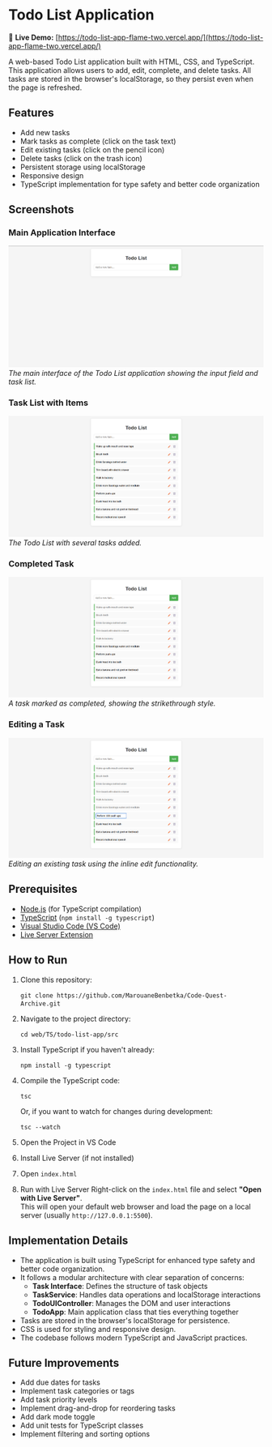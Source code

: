 # Todo List Application

🔗 **Live Demo:** [https://todo-list-app-flame-two.vercel.app/](https://todo-list-app-flame-two.vercel.app/)

A web-based Todo List application built with HTML, CSS, and TypeScript. This application allows users to add, edit, complete, and delete tasks. All tasks are stored in the browser's localStorage, so they persist even when the page is refreshed.

## Features

-   Add new tasks
-   Mark tasks as complete (click on the task text)
-   Edit existing tasks (click on the pencil icon)
-   Delete tasks (click on the trash icon)
-   Persistent storage using localStorage
-   Responsive design
-   TypeScript implementation for type safety and better code organization

## Screenshots

### Main Application Interface

![Todo List Application](screenshots/todo-list-main.png)
_The main interface of the Todo List application showing the input field and task list._

### Task List with Items

![Task List with Items](screenshots/task-list-items.png)
_The Todo List with several tasks added._

### Completed Task

![Completed Task](screenshots/completed-task.png)
_A task marked as completed, showing the strikethrough style._

### Editing a Task

![Editing a Task](screenshots/editing-task.png)
_Editing an existing task using the inline edit functionality._

## Prerequisites

-   [Node.js](https://nodejs.org/) (for TypeScript compilation)
-   [TypeScript](https://www.typescriptlang.org/) (`npm install -g typescript`)
-   [Visual Studio Code (VS Code)](https://code.visualstudio.com/)
-   [Live Server Extension](https://marketplace.visualstudio.com/items?itemName=ritwickdey.LiveServer)

## How to Run

1. Clone this repository:

    ```
    git clone https://github.com/MarouaneBenbetka/Code-Quest-Archive.git
    ```

2. Navigate to the project directory:

    ```
    cd web/TS/todo-list-app/src
    ```

3. Install TypeScript if you haven't already:

    ```
    npm install -g typescript
    ```

4. Compile the TypeScript code:

    ```
    tsc
    ```

    Or, if you want to watch for changes during development:

    ```
    tsc --watch
    ```

5. Open the Project in VS Code

6. Install Live Server (if not installed)

7. Open `index.html`

8. Run with Live Server
   Right-click on the `index.html` file and select **"Open with Live Server"**.  
   This will open your default web browser and load the page on a local server (usually `http://127.0.0.1:5500`).

## Implementation Details

-   The application is built using TypeScript for enhanced type safety and better code organization.
-   It follows a modular architecture with clear separation of concerns:
    -   **Task Interface**: Defines the structure of task objects
    -   **TaskService**: Handles data operations and localStorage interactions
    -   **TodoUIController**: Manages the DOM and user interactions
    -   **TodoApp**: Main application class that ties everything together
-   Tasks are stored in the browser's localStorage for persistence.
-   CSS is used for styling and responsive design.
-   The codebase follows modern TypeScript and JavaScript practices.

## Future Improvements

-   Add due dates for tasks
-   Implement task categories or tags
-   Add task priority levels
-   Implement drag-and-drop for reordering tasks
-   Add dark mode toggle
-   Add unit tests for TypeScript classes
-   Implement filtering and sorting options
